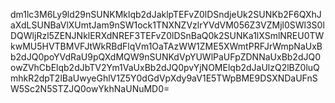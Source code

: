 dm1lc3M6Ly9ld29nSUNKMklqb2dJaklpTEFvZ0lDSndjeUk2SUNKb2F6QXhJaXdLSUNBaVlXUmtJam9nSW1ock1TNXNZVzlrYVdVM056Z3VZMjl0SWl3S0lDQWljRzl5ZENJNklERXdNREF3TEFvZ0lDSnBaQ0k2SUNKa1lXSmlNREU0TWkwMU5HVTBMVFJtWkRBdFlqVm1OaTAzWW1ZME5XWmtPRFJrWmpNaUxBb2dJQ0poYVdRaU9pQXdMQW9nSUNKdVpYUWlPaUFpZDNNaUxBb2dJQ0owZVhCbElqb2dJbTV2Ym1VaUxBb2dJQ0pvYjNOMElqb2dJaUlzQ2lBZ0luQmhkR2dpT2lBaUwyeGhlV1Z5Y0dGdVpXdy9aV1E5TWpBME9DSXNDaUFnSW5Sc2N5STZJQ0owYkhNaUNuMD0=

